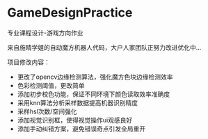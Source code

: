 # GameDesignPractice
专业课程设计-游戏方向作业

来自施晴学姐的自动魔方机器人代码，大户人家团队正努力改进优化中...

项目修改内容：

- 更改了opencv边缘检测算法，强化魔方色块边缘检测效率
- 色彩检测阈值，更改简单
- 添加初步校色功能，保证不同环境下颜色读取效率准确度
- 采用knn算法分析采样数据提高机器识别精度
- 采样hsl次数/空间强化
- 添加视觉识别框，使得视觉操作ui观感良好
- 添加手动纠错方案，避免错误奇点引发全局重开





   

   

   
